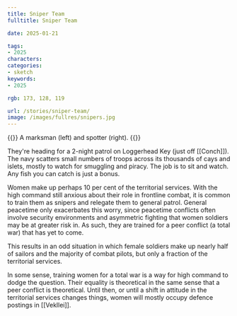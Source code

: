 ```yaml
---
title: Sniper Team
fulltitle: Sniper Team

date: 2025-01-21

tags:
- 2025
characters:
categories:
- sketch
keywords:
- 2025

rgb: 173, 128, 119

url: /stories/sniper-team/
image: /images/fullres/snipers.jpg
---
```

{{<note caption>}}
A marksman (left) and spotter (right).
{{</note>}}

They're heading for a 2-night patrol on Loggerhead Key (just off [[Conch]]). The navy scatters small numbers of troops across its thousands of cays and islets, mostly to watch for smuggling and piracy. The job is to sit and watch. Any fish you can catch is just a bonus.

Women make up perhaps 10 per cent of the territorial services. With the high command still anxious about their role in frontline combat, it is common to train them as snipers and relegate them to general patrol. General peacetime only exacerbates this worry, since peacetime conflicts often involve security environments and asymmetric fighting that women soldiers may be at greater risk in. As such, they are trained for a peer conflict (a total war) that has yet to come.

This results in an odd situation in which female soldiers make up nearly half of sailors and the majority of combat pilots, but only a fraction of the territorial services.

In some sense, training women for a total war is a way for high command to dodge the question. Their equality is theoretical in the same sense that a peer conflict is theoretical. Until then, or until a shift in attitude in the territorial services changes things, women will mostly occupy defence postings in [[Vekllei]].